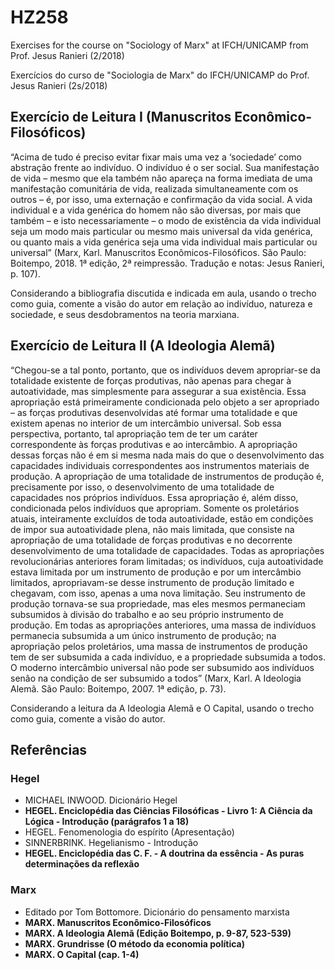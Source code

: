 # HZ258
Exercises for the course on "Sociology of Marx" at IFCH/UNICAMP from Prof. Jesus Ranieri (2/2018)

Exercícios do curso de "Sociologia de Marx" do IFCH/UNICAMP do Prof. Jesus Ranieri (2s/2018)

## Exercício de Leitura I (Manuscritos Econômico-Filosóficos)

“Acima de tudo é preciso evitar fixar mais uma vez a ‘sociedade’ como abstração frente ao indivíduo. O indivíduo é o ser social. Sua manifestação de vida – mesmo que ela também não apareça na forma imediata de uma manifestação comunitária de vida, realizada simultaneamente com os outros – é, por isso, uma externação e confirmação da vida social. A vida individual e a vida genérica do homem não são diversas, por mais que também – e isto necessariamente – o modo de existência da vida individual seja um modo mais particular ou mesmo mais universal da vida genérica, ou quanto mais a vida genérica seja uma vida individual mais particular ou universal” (Marx, Karl. Manuscritos Econômicos-Filosóficos. São Paulo: Boitempo, 2018. 1ª edição, 2ª reimpressão. Tradução e notas: Jesus Ranieri, p. 107).

Considerando a bibliografia discutida e indicada em aula, usando o trecho como guia, comente a visão do autor em relação ao indivíduo, natureza e sociedade, e seus desdobramentos na teoria marxiana. 

## Exercício de Leitura II (A Ideologia Alemã)

“Chegou-se a tal ponto, portanto, que os indivíduos devem apropriar-se da totalidade existente de forças produtivas, não apenas para chegar à autoatividade, mas simplesmente para assegurar a sua existência. Essa apropriação está primeiramente condicionada pelo objeto a ser apropriado – as forças produtivas desenvolvidas até formar uma totalidade e que existem apenas no interior de um intercâmbio universal. Sob essa perspectiva, portanto, tal apropriação tem de ter um caráter correspondente às forças produtivas e ao intercâmbio. A apropriação dessas forças não é em si mesma nada mais do que o desenvolvimento das capacidades individuais correspondentes aos instrumentos materiais de produção. A apropriação de uma totalidade de instrumentos de produção é, precisamente por isso, o desenvolvimento de uma totalidade de capacidades nos próprios indivíduos. Essa apropriação é, além disso, condicionada pelos indivíduos que apropriam. Somente os proletários atuais, inteiramente excluídos de toda autoatividade, estão em condições de impor sua autoatividade plena, não mais limitada, que consiste na apropriação de uma totalidade de forças produtivas e no decorrente desenvolvimento de uma totalidade de capacidades. Todas as apropriações revolucionárias anteriores foram limitadas; os indivíduos, cuja autoatividade estava limitada por um instrumento de produção e por um intercâmbio limitados, apropriavam-se desse instrumento de produção limitado e chegavam, com isso, apenas a uma nova limitação. Seu instrumento de produção tornava-se sua propriedade, mas eles mesmos permaneciam subsumidos à divisão do trabalho e ao seu próprio instrumento de produção. Em todas as apropriações anteriores, uma massa de indivíduos permanecia subsumida a um único instrumento de produção; na apropriação pelos proletários, uma massa de instrumentos de produção tem de ser subsumida a cada indivíduo, e a propriedade subsumida a todos. O moderno intercâmbio universal não pode ser subsumido aos indivíduos senão na condição de ser subsumido a todos” (Marx, Karl. A Ideologia Alemã. São Paulo: Boitempo, 2007. 1ª edição, p. 73).


Considerando a leitura da A Ideologia Alemã e O Capital, usando o trecho como guia, comente a visão do autor.

## Referências

### Hegel

- MICHAEL INWOOD. Dicionário Hegel
- **HEGEL. Enciclopédia das Ciências Filosóficas - Livro 1: A Ciência da Lógica - Introdução (parágrafos 1 a 18)**
- HEGEL. Fenomenologia do espírito (Apresentação)
- SINNERBRINK. Hegelianismo - Introdução
- **HEGEL. Enciclopédia das C. F. - A doutrina da essência - As puras determinações da reflexão**

### Marx
- Editado por Tom Bottomore. Dicionário do pensamento marxista
- **MARX. Manuscritos Econômico-Filosóficos**
- **MARX. A Ideologia Alemã (Edição Boitempo, p. 9-87, 523-539)**
- **MARX. Grundrisse (O método da economia política)**
- **MARX. O Capital (cap. 1-4)**
